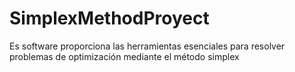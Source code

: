 # SimplexMethodProyect
Es software proporciona las herramientas esenciales para resolver problemas de optimización mediante el método simplex
